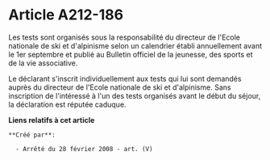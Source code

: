 # Article A212-186

Les tests sont organisés sous la responsabilité du directeur de l'Ecole nationale de ski et d'alpinisme selon un calendrier
établi annuellement avant le 1er septembre et publié au Bulletin officiel de la jeunesse, des sports et de la vie
associative.

Le déclarant s'inscrit individuellement aux tests qui lui sont demandés auprès du directeur de l'Ecole nationale de ski et
d'alpinisme. Sans inscription de l'intéressé à l'un des tests organisés avant le début du séjour, la déclaration est réputée
caduque.

**Liens relatifs à cet article**

	**Créé par**:

	  - Arrêté du 28 février 2008 - art. (V)
